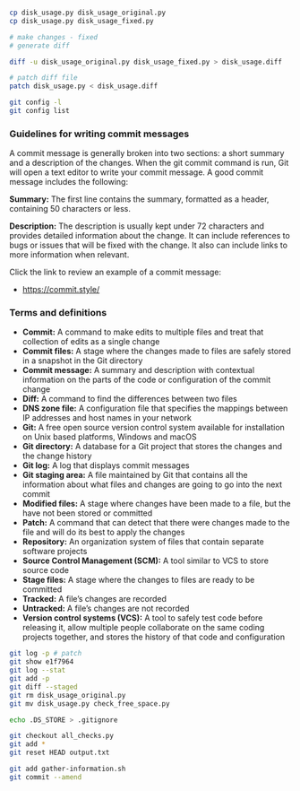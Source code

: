 ```bash

cp disk_usage.py disk_usage_original.py
cp disk_usage.py disk_usage_fixed.py

# make changes - fixed
# generate diff

diff -u disk_usage_original.py disk_usage_fixed.py > disk_usage.diff

# patch diff file
patch disk_usage.py < disk_usage.diff

```

```bash
git config -l
git config list
```

### Guidelines for writing commit messages

A commit message is generally broken into two sections: a short summary and a description of the changes. When the git commit command is run, Git will open a text editor to write your commit message. A good commit message includes the following:

**Summary:** The first line contains the summary, formatted as a header, containing 50 characters or less.

**Description:** The description is usually kept under 72 characters and provides detailed information about the change. It can include references to bugs or issues that will be fixed with the change. It also can include links to more information when relevant.

Click the link to review an example of a commit message:

- https://commit.style/

### Terms and definitions

- **Commit:** A command to make edits to multiple files and treat that collection of edits as a single change
- **Commit files:** A stage where the changes made to files are safely stored in a snapshot in the Git directory
- **Commit message:** A summary and description with contextual information on the parts of the code or configuration of the commit change
- **Diff:** A command to find the differences between two files
- **DNS zone file:** A configuration file that specifies the mappings between IP addresses and host names in your network
- **Git:** A free open source version control system available for installation on Unix based platforms, Windows and macOS
- **Git directory:** A database for a Git project that stores the changes and the change history
- **Git log:** A log that displays commit messages
- **Git staging area:** A file maintained by Git that contains all the information about what files and changes are going to go into the next commit
- **Modified files:** A stage where changes have been made to a file, but the have not been stored or committed
- **Patch:** A command that can detect that there were changes made to the file and will do its best to apply the changes
- **Repository:** An organization system of files that contain separate software projects
- **Source Control Management (SCM):** A tool similar to VCS to store source code
- **Stage files:** A stage where the changes to files are ready to be committed
- **Tracked:** A file’s changes are recorded
- **Untracked:** A file’s changes are not recorded
- **Version control systems (VCS):** A tool to safely test code before releasing it, allow multiple people collaborate on the same coding projects together, and stores the history of that code and configuration

```bash
git log -p # patch 
git show e1f7964
git log --stat
git add -p
git diff --staged
git rm disk_usage_original.py
git mv disk_usage.py check_free_space.py
```

```bash
echo .DS_STORE > .gitignore
```

```bash
git checkout all_checks.py
git add *
git reset HEAD output.txt
```

```bash
git add gather-information.sh
git commit --amend
```